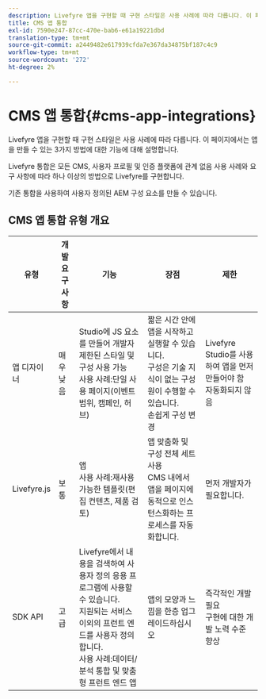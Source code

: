 ```yaml
---
description: Livefyre 앱을 구현할 때 구현 스타일은 사용 사례에 따라 다릅니다. 이 페이지에서는 앱을 만들 수 있는 3가지 방법에 대한 기능에 대해 설명합니다.
title: CMS 앱 통합
exl-id: 7590e247-87cc-470e-bab6-e61a19221dbd
translation-type: tm+mt
source-git-commit: a2449482e617939cfda7e367da34875bf187c4c9
workflow-type: tm+mt
source-wordcount: '272'
ht-degree: 2%

---
```


# CMS 앱 통합{#cms-app-integrations}

Livefyre 앱을 구현할 때 구현 스타일은 사용 사례에 따라 다릅니다. 이 페이지에서는 앱을 만들 수 있는 3가지 방법에 대한 기능에 대해 설명합니다.

Livefyre 통합은 모든 CMS, 사용자 프로필 및 인증 플랫폼에 관계 없음 사용 사례와 요구 사항에 따라 하나 이상의 방법으로 Livefyre를 구현합니다.

기존 통합을 사용하여 사용자 정의된 AEM 구성 요소를 만들 수 있습니다.

## CMS 앱 통합 유형 개요

| 유형 | 개발 요구 사항 | 기능 | 장점 | 제한 |
|--- |--- |--- |--- |--- |
| 앱 디자이너 | 매우 낮음 | Studio에 JS 요소를 만들어 개발자 <br>제한된 스타일 및 구성 사용 가능 </br>사용 사례:단일 사용 페이지(이벤트 범위, 캠페인, 허브) | 짧은 시간 안에 앱을 시작하고 실행할 수 있습니다. <br>구성은 기술 지식이 없는 구성원이 수행할 수 있습니다. <br>손쉽게 구성 변경 | Livefyre Studio를 사용하여 앱을 먼저 만들어야 함 <br>자동화되지 않음 |
| Livefyre.js | 보통 | 앱 <br>사용 사례:재사용 가능한 템플릿(편집 컨텐츠, 제품 검토) | 앱 맞춤화 및 구성 전체 세트 사용 <br>CMS 내에서 앱을 페이지에 동적으로 인스턴스화하는 프로세스를 자동화합니다. | 먼저 개발자가 필요합니다. |
| SDK API | 고급 | Livefyre에서 내용을 검색하여 사용자 정의 응용 프로그램에 사용할 수 있습니다. <br>지원되는 서비스 이외의 프런트 엔드를 사용자 정의합니다. <br>사용 사례:데이터/분석 통합 및 맞춤형 프런트 엔드 앱 | 앱의 모양과 느낌을 한층 업그레이드하십시오 | 즉각적인 개발 필요 <br>구현에 대한 개발 노력 수준 향상 |
